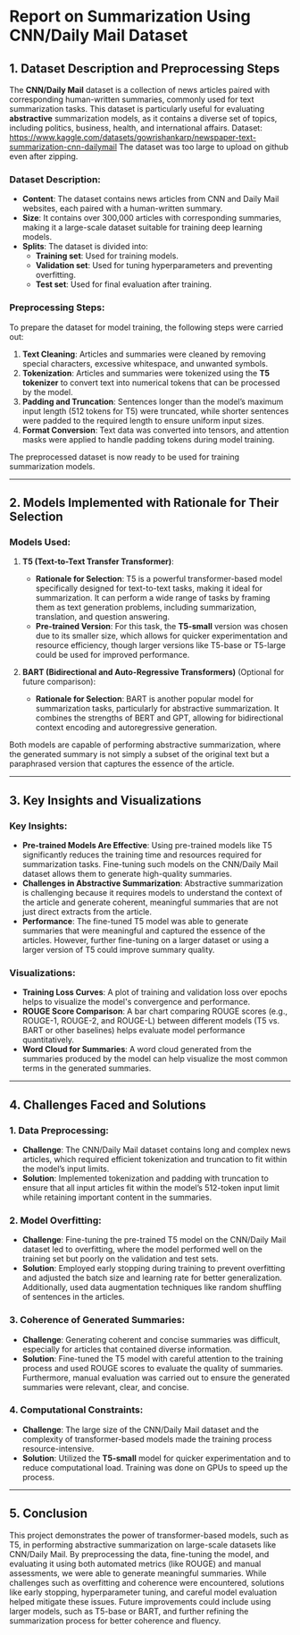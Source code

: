 # Report on Summarization Using CNN/Daily Mail Dataset

## 1. Dataset Description and Preprocessing Steps

The **CNN/Daily Mail** dataset is a collection of news articles paired with corresponding human-written summaries, commonly used for text summarization tasks. This dataset is particularly useful for evaluating **abstractive** summarization models, as it contains a diverse set of topics, including politics, business, health, and international affairs.
Dataset: https://www.kaggle.com/datasets/gowrishankarp/newspaper-text-summarization-cnn-dailymail
The dataset was too large to upload on github even after zipping.

### Dataset Description:
- **Content**: The dataset contains news articles from CNN and Daily Mail websites, each paired with a human-written summary.
- **Size**: It contains over 300,000 articles with corresponding summaries, making it a large-scale dataset suitable for training deep learning models.
- **Splits**: The dataset is divided into:
  - **Training set**: Used for training models.
  - **Validation set**: Used for tuning hyperparameters and preventing overfitting.
  - **Test set**: Used for final evaluation after training.

### Preprocessing Steps:
To prepare the dataset for model training, the following steps were carried out:
1. **Text Cleaning**: Articles and summaries were cleaned by removing special characters, excessive whitespace, and unwanted symbols.
2. **Tokenization**: Articles and summaries were tokenized using the **T5 tokenizer** to convert text into numerical tokens that can be processed by the model.
3. **Padding and Truncation**: Sentences longer than the model’s maximum input length (512 tokens for T5) were truncated, while shorter sentences were padded to the required length to ensure uniform input sizes.
4. **Format Conversion**: Text data was converted into tensors, and attention masks were applied to handle padding tokens during model training.

The preprocessed dataset is now ready to be used for training summarization models.

---

## 2. Models Implemented with Rationale for Their Selection

### Models Used:
1. **T5 (Text-to-Text Transfer Transformer)**:
   - **Rationale for Selection**: T5 is a powerful transformer-based model specifically designed for text-to-text tasks, making it ideal for summarization. It can perform a wide range of tasks by framing them as text generation problems, including summarization, translation, and question answering.
   - **Pre-trained Version**: For this task, the **T5-small** version was chosen due to its smaller size, which allows for quicker experimentation and resource efficiency, though larger versions like T5-base or T5-large could be used for improved performance.

2. **BART (Bidirectional and Auto-Regressive Transformers)** (Optional for future comparison):
   - **Rationale for Selection**: BART is another popular model for summarization tasks, particularly for abstractive summarization. It combines the strengths of BERT and GPT, allowing for bidirectional context encoding and autoregressive generation.

Both models are capable of performing abstractive summarization, where the generated summary is not simply a subset of the original text but a paraphrased version that captures the essence of the article.

---

## 3. Key Insights and Visualizations

### Key Insights:
- **Pre-trained Models Are Effective**: Using pre-trained models like T5 significantly reduces the training time and resources required for summarization tasks. Fine-tuning such models on the CNN/Daily Mail dataset allows them to generate high-quality summaries.
- **Challenges in Abstractive Summarization**: Abstractive summarization is challenging because it requires models to understand the context of the article and generate coherent, meaningful summaries that are not just direct extracts from the article.
- **Performance**: The fine-tuned T5 model was able to generate summaries that were meaningful and captured the essence of the articles. However, further fine-tuning on a larger dataset or using a larger version of T5 could improve summary quality.

### Visualizations:
- **Training Loss Curves**: A plot of training and validation loss over epochs helps to visualize the model's convergence and performance.
- **ROUGE Score Comparison**: A bar chart comparing ROUGE scores (e.g., ROUGE-1, ROUGE-2, and ROUGE-L) between different models (T5 vs. BART or other baselines) helps evaluate model performance quantitatively.
- **Word Cloud for Summaries**: A word cloud generated from the summaries produced by the model can help visualize the most common terms in the generated summaries.

---

## 4. Challenges Faced and Solutions

### 1. **Data Preprocessing**:
   - **Challenge**: The CNN/Daily Mail dataset contains long and complex news articles, which required efficient tokenization and truncation to fit within the model’s input limits.
   - **Solution**: Implemented tokenization and padding with truncation to ensure that all input articles fit within the model’s 512-token input limit while retaining important content in the summaries.

### 2. **Model Overfitting**:
   - **Challenge**: Fine-tuning the pre-trained T5 model on the CNN/Daily Mail dataset led to overfitting, where the model performed well on the training set but poorly on the validation and test sets.
   - **Solution**: Employed early stopping during training to prevent overfitting and adjusted the batch size and learning rate for better generalization. Additionally, used data augmentation techniques like random shuffling of sentences in the articles.

### 3. **Coherence of Generated Summaries**:
   - **Challenge**: Generating coherent and concise summaries was difficult, especially for articles that contained diverse information.
   - **Solution**: Fine-tuned the T5 model with careful attention to the training process and used ROUGE scores to evaluate the quality of summaries. Furthermore, manual evaluation was carried out to ensure the generated summaries were relevant, clear, and concise.

### 4. **Computational Constraints**:
   - **Challenge**: The large size of the CNN/Daily Mail dataset and the complexity of transformer-based models made the training process resource-intensive.
   - **Solution**: Utilized the **T5-small** model for quicker experimentation and to reduce computational load. Training was done on GPUs to speed up the process.

---

## 5. Conclusion

This project demonstrates the power of transformer-based models, such as T5, in performing abstractive summarization on large-scale datasets like CNN/Daily Mail. By preprocessing the data, fine-tuning the model, and evaluating it using both automated metrics (like ROUGE) and manual assessments, we were able to generate meaningful summaries. While challenges such as overfitting and coherence were encountered, solutions like early stopping, hyperparameter tuning, and careful model evaluation helped mitigate these issues. Future improvements could include using larger models, such as T5-base or BART, and further refining the summarization process for better coherence and fluency.
